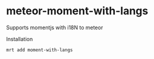 meteor-moment-with-langs
========================

Supports momentjs with i18N to meteor

Installation

    mrt add moment-with-langs
